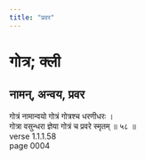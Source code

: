 ```yaml
---
title: "प्रवर"
---
```


# गोत्र; क्ली
## नामन्, अन्वय, प्रवर
गोत्रं नामान्वयो गोत्रं गोत्रश्च धरणीधरः ।<br />गोत्रा वसुन्धरा ज्ञेया गोत्रं च प्रवरे स्मृतम् ॥ ५८ ॥<br />verse 1.1.1.58<br />page 0004

